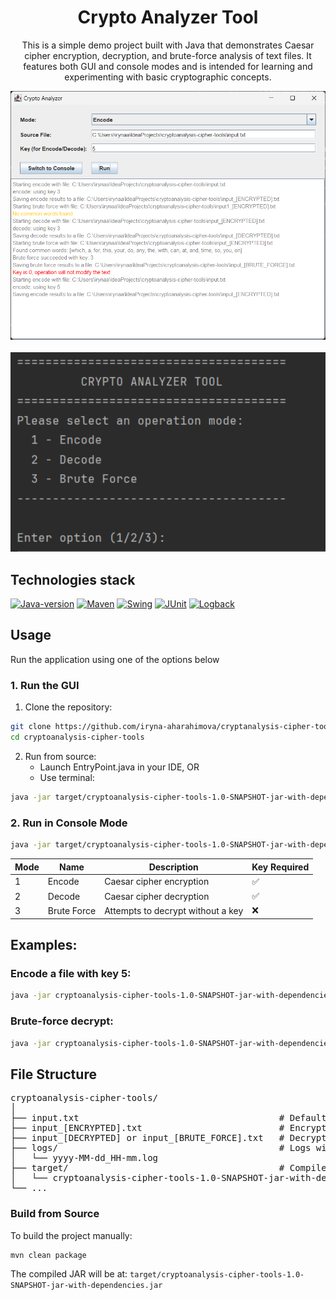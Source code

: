 <div style="text-align: center;">
  <h1>Crypto Analyzer Tool</h1>

  <p style="max-width: 700px; margin: auto;">
    This is a simple demo project built with Java that demonstrates Caesar cipher encryption, decryption,
    and brute-force analysis of text files. It features both GUI and console modes and is intended for
    learning and experimenting with basic cryptographic concepts.
  </p>

<img src="img.png" width="600" alt="GUI Preview 1"><br><br>
<img src="img_1.png" width="600" alt="GUI Preview 2">
</div>


## Technologies stack
[![Java-version](https://img.shields.io/badge/Java-21-green.svg)](https://shields.io/)
[![Maven](https://img.shields.io/badge/Maven-blue.svg)](https://shields.io/)
[![Swing](https://img.shields.io/badge/Swing-GUI-yellow.svg)](https://shields.io/)
[![JUnit](https://img.shields.io/badge/JUnit-5-red.svg)](https://junit.org/junit5/)
[![Logback](https://img.shields.io/badge/Logback-Logging-blue.svg)](http://logback.qos.ch/)

## Usage
Run the application using one of the options below

### 1. Run the GUI
1. Clone the repository:
```bash
git clone https://github.com/iryna-aharahimova/cryptanalysis-cipher-tools.git
cd cryptoanalysis-cipher-tools
```
2. Run from source:
   - Launch EntryPoint.java in your IDE, OR
   - Use terminal:
```bash 
java -jar target/cryptoanalysis-cipher-tools-1.0-SNAPSHOT-jar-with-dependencies.jar
```

### 2. Run in Console Mode
```bash
java -jar target/cryptoanalysis-cipher-tools-1.0-SNAPSHOT-jar-with-dependencies.jar [mode] [input_file] [key]
```

| Mode | Name        | Description                       | Key Required |
| ---- | ----------- | --------------------------------- | ------------ |
| 1    | Encode      | Caesar cipher encryption          | ✅            |
| 2    | Decode      | Caesar cipher decryption          | ✅            |
| 3    | Brute Force | Attempts to decrypt without a key | ❌            |



## Examples:
### Encode a file with key 5:

```bash
java -jar cryptoanalysis-cipher-tools-1.0-SNAPSHOT-jar-with-dependencies.jar 1 input_[ENCRYPTED].txt 5
```
### Brute-force decrypt:

```bash
java -jar cryptoanalysis-cipher-tools-1.0-SNAPSHOT-jar-with-dependencies.jar 3 input_[ENCRYPTED].txt
```
## File Structure
<pre>
cryptoanalysis-cipher-tools/
│
├── input.txt                                      # Default input file (plain text)
├── input_[ENCRYPTED].txt                          # Encrypted input file
├── input_[DECRYPTED] or input_[BRUTE_FORCE].txt   # Decryption result
├── logs/                                          # Logs with timestamps
│   └── yyyy-MM-dd_HH-mm.log
├── target/                                        # Compiled jar file
│   └── cryptoanalysis-cipher-tools-1.0-SNAPSHOT-jar-with-dependencies.jar
└── ...
</pre>

### Build from Source
To build the project manually:

```bash 
mvn clean package
``` 

The compiled JAR will be at: 
`target/cryptoanalysis-cipher-tools-1.0-SNAPSHOT-jar-with-dependencies.jar`
